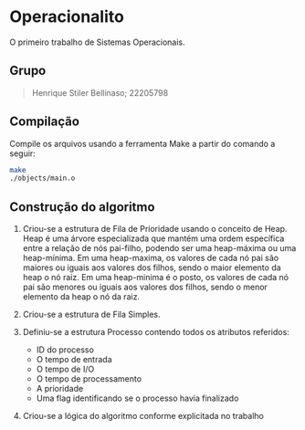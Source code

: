 # Operacionalito

O primeiro trabalho de Sistemas Operacionais.

## Grupo
>
> Henrique Stiler Bellinaso; 22205798
>
## Compilação

Compile os arquivos usando a ferramenta Make a partir do comando a seguir:

```bash
make
./objects/main.o
```

## Construção do algoritmo

1. Criou-se a estrutura de Fila de Prioridade usando o conceito de Heap. Heap é uma árvore especializada que mantém uma ordem específica entre a relação de nós pai-filho, podendo ser uma heap-máxima ou uma heap-mínima. Em uma heap-maxima, os valores de cada nó pai são maiores ou iguais aos valores dos filhos, sendo o maior elemento da heap o nó raiz. Em uma heap-minima é o posto, os valores de cada nó pai são menores ou iguais aos valores dos filhos, sendo o menor elemento da heap o nó da raiz.

2. Criou-se a estrutura de Fila Simples.

3. Definiu-se a estrutura Processo contendo todos os atributos referidos:
    * ID do processo
    * O tempo de entrada
    * O tempo de I/O
    * O tempo de processamento
    * A prioridade
    * Uma flag identificando se o processo havia finalizado

4. Criou-se a lógica do algoritmo conforme explicitada no trabalho
